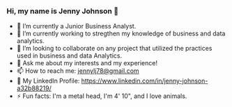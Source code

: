 ### Hi, my name is Jenny Johnson 👋

- 🔭 I’m currently a Junior Business Analyst.
- 🌱 I’m currently working to stregthen my knowledge of business and data analytics. 
- 👯 I’m looking to collaborate on any project that utilized the practices used in business and data Analytics.
- 💬 Ask me about my interests and my experience!
- 📫 How to reach me: jennylj78@gmail.com
- 👋 My LinkedIn Profile: https://www.linkedin.com/in/jenny-johnson-a32b88219/
- ⚡ Fun facts: I'm a metal head, I'm 4' 10", and I love animals.

